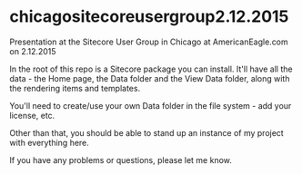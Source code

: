 # chicagositecoreusergroup2.12.2015
Presentation at the Sitecore User Group in Chicago at AmericanEagle.com on 2.12.2015

In the root of this repo is a Sitecore package you can install. 
It'll have all the data - the Home page, the Data folder and the View Data folder, along with the rendering items and templates.

You'll need to create/use your own Data folder in the file system - add your license, etc.

Other than that, you should be able to stand up an instance of my project with everything here. 

If you have any problems or questions, please let me know.
